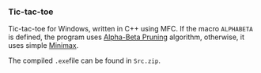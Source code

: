 ### Tic-tac-toe
Tic-tac-toe for Windows, written in C++ using MFC.
If the macro `ALPHABETA` is defined, the program uses [Alpha-Beta Pruning](https://en.wikipedia.org/wiki/Alpha%E2%80%93beta_pruning) algorithm, otherwise, it uses simple [Minimax](https://en.wikipedia.org/wiki/Minimax). 

The compiled `.exe`file can be found in `Src.zip`. 

